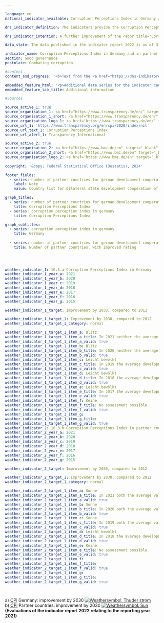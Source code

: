 ```yaml
---

language: en        
national_indicator_available: Corruption Perceptions Index in Germany and in partner countries for German development cooperation        

dns_indicator_definition: The indicators provide the Corruption Perceptions Index (<abbr title="Corruption Perception Index" tabindex="0">CPI</abbr>) from Transparency International for Germany (16.3.a) as well as the number of partner countries of German development assistance whose <abbr title="Corruption Perception Index" tabindex="0">CPI</abbr> has improved compared with 2012&nbsp;(16.3.b). The <abbr title="Corruption Perception Index" tabindex="0">CPI</abbr> measures how strongly corruption in the public sector is perceived in a country.        

dns_indicator_intention: A further improvement of the <abbr title="Corruption Perception Index" tabindex="0">CPI</abbr> for Germany is targeted for 2030. In addition, the <abbr title="Corruption Perception Index" tabindex="0">CPI</abbr> in the majority of partner countries involved in German development assistance should also improve. The base year in each case is 2012.        

data_state: The data published in the indicator report 2022 is as of 31 October 2022. The data shown on this platform is updated regularly, so that more current data may be available online than published in the <a href="https://dns-indikatoren.de/assets/Publikationen/Indikatorenberichte/2022.pdf">indicator report 2022</a>.        

indicator_name: Corruption Perceptions Index in Germany and in partner countries for German development cooperation        
section: Good governance        
postulate: Combating corruption        

#content         
content_and_progress: '<b>Text from the <a href="https://dns-indikatoren.de/assets/Publikationen/Indikatorenberichte/2022.pdf">Indicator Report 2022&nbsp;</a></b><br><br>The study on <abbr title="Corruption Perception Index" tabindex="0">CPI</abbr> conducted by Transparency International is the most comprehensive overview study on perceived public sector corruption. The <abbr title="Corruption Perception Index" tabindex="0">CPI</abbr> is a composite indicator that is based on various expert and corporate surveys regarding the perception of corruption in the public sector. Depending on the survey, underlying definitions of corruption may differ, and the sources used for calculations may change over time. The results of these surveys are prone to distortions due to information about prior <abbr title="Corruption Perception Index" tabindex="0">CPI</abbr> values or results from similar studies. The index includes all countries for which at least three selected surveys are available. In its analysis of the <abbr title="Corruption Perception Index" tabindex="0">CPI</abbr>, the Joint Research Centre of the European Commission points out that, the statistical significance of the change must also be examined when the results are interpreted and that even in the case of statistically significant differences, the results of this indicator should be interpreted with caution. Hence, comparison over time and among countries is limited.<br><br>Compared to 2012, Germany’s score improved from 79&nbsp;to 80&nbsp;points in 2021. This value has worsen in comparison to 2017, which means that Germany comes to tenth place in the ranking. Though, compared with 2012, this change should not be viewed as statistically significant (at a significance level of 5&nbsp;%).<br><br>The Federal Statistical Office also gathers information on the topic of corruption as part of its satisfaction survey on official services. According to this survey, during their contact with public authorities 3.9&nbsp;% of the population had the impression in 2021&nbsp;that public service employees were susceptible to corruption. In the corresponding survey of companies, 4.0&nbsp;% of companies had the impression that public service employees were open to corruption.<br><br>The Police Crime Statistics record all criminal matters that become known to the police. In 2021, 712&nbsp;cases of accepting/granting a benefit as well as taking/offering a bribe were recorded in the public sector. Furthermore, the Police Crime Statistics also list cases where bribes were taken or offered in commercial practice as well as concomitant offences of corruption such as fraud and breach of trust, document forgery, agreements in restriction of competition upon invitations to tender, obstruction of punishment, false certification in public office and violation of official secrecy.<br><br>With reference to German official development assistance, 48&nbsp;of the 87&nbsp;partner countries evaluated by the <abbr title="Corruption Perception Index" tabindex="0">CPI</abbr> scored better in 2021&nbsp;compared with 2012. In the review period, the number of partner countries developing in a positive direction has increased each year up to 2016. Their number decreased slightly in 2018&nbsp;and increased again in the subsequent years. As many as 31&nbsp;partner countries of German development assistance reported a statistically significant improvement (at a significance level of 5&nbsp;%) in 2021&nbsp;compared with 2012. In 2014, six partner countries had reported a significant improvement.'        

embedded_feature_html: '<p>Additional data series for the indicator can be found <a href="https://dnsTestEnvironment.github.io/dns-indicators/public/AddInfos/en/16_3_ab.pdf" target="_blank" >here</a>.</p><br><small>Note: You can display the PDF document directly in your browser or download the PDF document and open it with a PDF reader of your choice. We will be happy to advise you.</small>'
embedded_feature_tab_title: Additional information        

#Sources        

source_active_1: true
source_organisation_1: <a href="https://www.transparency.de/en/" target="_blank" onclick="return confirm_alert('Transparency International', 'En')">Transparency International e.V.</a>
source_organisation_1_short: <a href="https://www.transparency.de/en/" target="_blank" onclick="return confirm_alert('Transparency International', 'En')">Transparency International e.V.</a>
source_organisation_logo_1: <a href="https://www.transparency.de/en/" target="_blank" onclick="return confirm_alert('Transparency International', 'En')"><img src="https://dnsTestEnvironment.github.io/dns-indicators/public/OrgImgEn/ta.png" alt="Transparency International e.V." title=" Click here to visit the homepage of the organizationTransparency International e.V." style="height:60px; width:148px; border:transparent"/></a>
source_url_1: 'https://www.transparency.org/en/cpi/2020/index/nzl'
source_url_text_1: Corruption Perceptions Index
source_url_alert_1: Transparency International

source_active_2: true
source_organisation_2: <a href="https://www.bmz.de/en" target="_blank" onclick="return confirm_alert('the Federal Ministry for Economic Cooperation and Development', 'En')">Federal Ministry for Economic Cooperation and Development</a>
source_organisation_2_short: <a href="https://www.bmz.de/en" target="_blank" onclick="return confirm_alert('the Federal Ministry for Economic Cooperation and Development', 'En')">Federal Ministry for Economic Cooperation and Development</a>
source_organisation_logo_2: <a href="https://www.bmz.de/en" target="_blank" onclick="return confirm_alert('the Federal Ministry for Economic Cooperation and Development', 'En')"><img src="https://dnsTestEnvironment.github.io/dns-indicators/public/OrgImgEn/bmz.png" alt="Federal Ministry for Economic Cooperation and Development" title=" Click here to visit the homepage of the organizationFederal Ministry for Economic Cooperation and Development" style="height:60px; width:148px; border:transparent"/></a>
        
copyright: '&copy; Federal Statistical Office (Destatis), 2024'        

footer_fields:
  - series: number of partner countries for german development cooperation with improved cpi scores compared with 2012
    label: Note
    value: Country list for bilateral state development cooperation of the German Federal Ministry for Economic Cooperation and Development was updated in 2022. Data in the time series have been revised accordingly.        

graph_titles: 
  - series: number of partner countries for german development cooperation with improved cpi scores compared with 2012
    title: Corruption Perceptions Index
  - series: corruption perception index in germany
    title: Corruption Perceptions Index        

graph_subtitles: 
  - series: corruption perception index in germany
    title: Germany
    
  - series: number of partner countries for german development cooperation with improved cpi scores compared with 2012
    title: Number of partner countries, with improved rating
            

                        

weather_indicator_1: 16.3.a Corruption Perceptions Index in Germany
weather_indicator_1_year_a: 2021
weather_indicator_1_year_b: 2020
weather_indicator_1_year_c: 2019
weather_indicator_1_year_d: 2018
weather_indicator_1_year_e: 2017
weather_indicator_1_year_f: 2016
weather_indicator_1_year_g: 2015

weather_indicator_1_target: Improvement by 2030, compared to 2012

weather_indicator_1_target_1: Improvement by 2030, compared to 2012
weather_indicator_1_target_1_category: normal

weather_indicator_1_target_1_item_a: Blitz
weather_indicator_1_target_1_item_a_title: In 2021 neither the average value nor the last change pointed in the right direction.
weather_indicator_1_target_1_item_a_valid: true
weather_indicator_1_target_1_item_b: Blitz
weather_indicator_1_target_1_item_b_title: In 2020 neither the average value nor the last change pointed in the right direction.
weather_indicator_1_target_1_item_b_valid: true
weather_indicator_1_target_1_item_c: Leicht bewölkt
weather_indicator_1_target_1_item_c_title: In 2019 the average development aimed in the right direction, but in the previous year there had been a development in the wrong direction or no change at all.
weather_indicator_1_target_1_item_c_valid: true
weather_indicator_1_target_1_item_d: Leicht bewölkt
weather_indicator_1_target_1_item_d_title: In 2018 the average development aimed in the right direction, but in the previous year there had been a development in the wrong direction or no change at all.
weather_indicator_1_target_1_item_d_valid: true
weather_indicator_1_target_1_item_e: Leicht bewölkt
weather_indicator_1_target_1_item_e_title: In 2017 the average development aimed in the right direction, but in the previous year there had been a development in the wrong direction or no change at all.
weather_indicator_1_target_1_item_e_valid: true
weather_indicator_1_target_1_item_f: Keine
weather_indicator_1_target_1_item_f_title: No assessment possible.
weather_indicator_1_target_1_item_f_valid: true
weather_indicator_1_target_1_item_g: 
weather_indicator_1_target_1_item_g_title: 
weather_indicator_1_target_1_item_g_valid: true
weather_indicator_2: 16.3.b Corruption Perceptions Index in partner countries for German development cooperation
weather_indicator_2_year_a: 2021
weather_indicator_2_year_b: 2020
weather_indicator_2_year_c: 2019
weather_indicator_2_year_d: 2018
weather_indicator_2_year_e: 2017
weather_indicator_2_year_f: 2016
weather_indicator_2_year_g: 2015

weather_indicator_2_target: Improvement by 2030, compared to 2012

weather_indicator_2_target_1: Improvement by 2030, compared to 2012
weather_indicator_2_target_1_category: normal

weather_indicator_2_target_1_item_a: Sonne
weather_indicator_2_target_1_item_a_title: In 2021 both the average value and the previous annual change pointed in the right direction.
weather_indicator_2_target_1_item_a_valid: true
weather_indicator_2_target_1_item_b: Sonne
weather_indicator_2_target_1_item_b_title: In 2020 both the average value and the previous annual change pointed in the right direction.
weather_indicator_2_target_1_item_b_valid: true
weather_indicator_2_target_1_item_c: Sonne
weather_indicator_2_target_1_item_c_title: In 2019 both the average value and the previous annual change pointed in the right direction.
weather_indicator_2_target_1_item_c_valid: true
weather_indicator_2_target_1_item_d: Leicht bewölkt
weather_indicator_2_target_1_item_d_title: In 2018 the average development aimed in the right direction, but in the previous year there had been a development in the wrong direction or no change at all.
weather_indicator_2_target_1_item_d_valid: true
weather_indicator_2_target_1_item_e: Keine
weather_indicator_2_target_1_item_e_title: No assessment possible.
weather_indicator_2_target_1_item_e_valid: true
weather_indicator_2_target_1_item_f: 
weather_indicator_2_target_1_item_f_title: 
weather_indicator_2_target_1_item_f_valid: true
weather_indicator_2_target_1_item_g: 
weather_indicator_2_target_1_item_g_title: 
weather_indicator_2_target_1_item_g_valid: true        
        
---
```



<div>
  <div class="my-header">
    <label class="default">a) <abbr title="Corruption Perception Index" tabindex="0">CPI</abbr> Germany: improvement by 2030
      <a href="https://dnsTestEnvironment.github.io/dns-indicators/en/status"><img src="https://sdg-indikatoren.de/public/Wettersymbole/Blitz.png" title="In 2021 neither the average value nor the last change pointed in the right direction." alt="Weathersymbol: Thuder strom"/>
      </a>
    </label>
  </div>
</div>
<div>
  <div class="my-header">
    <label class="default">b) <abbr title="Corruption Perception Index" tabindex="0">CPI</abbr> Partner countries: improvement by 2030
      <a href="https://dnsTestEnvironment.github.io/dns-indicators/en/status"><img src="https://sdg-indikatoren.de/public/Wettersymbole/Sonne.png" title="In 2021 both the average value and the previous annual change pointed in the right direction." alt="Weathersymbol: Sun"/>
      </a>
    </label>
  </div>
</div>
<div class="my-header-note">
  <label class="default"><b>(Evaluations of the indicator report 2022 relating to the reporting year 2021)
  </b></label>
</div>